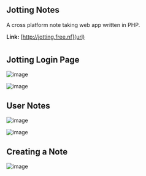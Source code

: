 ## **Jotting Notes** ##
A cross platform note taking web app written in PHP. 

**Link:** [http://jotting.free.nf](url)
#
## **Jotting Login Page** ##
![image](https://github.com/danieldavemena/JottingNotes/assets/54711946/046c89ab-dab6-4c99-b2c8-00dbb9032b5e)

![image](https://github.com/danieldavemena/JottingNotes/assets/54711946/c2bd96bb-c4eb-4fd1-9359-add16f6f88f5)

## **User Notes** ##
![image](https://github.com/danieldavemena/JottingNotes/assets/54711946/0e612179-e8fa-400e-ae79-f305f4ac1e13)

![image](https://github.com/danieldavemena/JottingNotes/assets/54711946/eb2df7df-010f-4507-bccd-672855b871d6)

## **Creating a Note** ##
![image](https://github.com/danieldavemena/JottingNotes/assets/54711946/22031ddb-7fea-4173-b5f6-8a62c2d18d5b)

